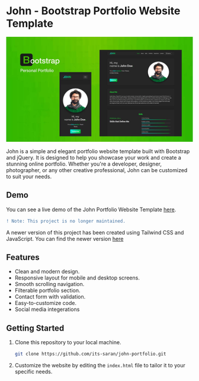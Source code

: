 # John - Bootstrap Portfolio Website Template

![Portfolio Screenshot](images/john-portfolio.jpg)

John is a simple and elegant portfolio website template built with Bootstrap and jQuery. It is designed to help you showcase your work and create a stunning online portfolio. Whether you're a developer, designer, photographer, or any other creative professional, John can be customized to suit your needs.


## Demo

You can see a live demo of the John Portfolio Website Template [here](https://its-saran.github.io/john-portfolio/).


```diff
! Note: This project is no longer maintained. 
```
A newer version of this project has been created using Tailwind CSS and JavaScript. You can find the newer version [here](https://github.com/its-saran/tailwind-portfolio)

## Features

- Clean and modern design.
- Responsive layout for mobile and desktop screens.
- Smooth scrolling navigation.
- Filterable portfolio section.
- Contact form with validation.
- Easy-to-customize code.
- Social media integerations

## Getting Started

1. Clone this repository to your local machine.

   ```bash
   git clone https://github.com/its-saran/john-portfolio.git
   
2. Customize the website by editing the `index.html` file to tailor it to your specific needs.




